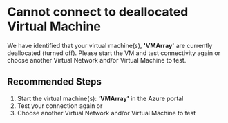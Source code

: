 <properties
pageTitle="Port Scan Results For Deallocated VM."
description="Port Scan Results For Deallocated VM."
infoBubbleText="Port scan results for your resource. See details on the right."
service="microsoft.network"
resource="virtualNetwork"
authors="chadmath"
ms.author="chadmat"
displayOrder="10"
articleId="PortScanResultsDeallocatedVM"
diagnosticScenario="PortScanResults"
selfHelpType="Diagnostics"
supportTopicIds="32436964,32436960,32582828,32582829,32582830,32582825,32582826,32582827,32582831,32582832,32436961,32573483,32582834,32436962,32565734,32565735,32565736,32582833"
resourceTags="windows"
productPesIds="16098"
cloudEnvironments="public, fairfax, usnat, ussec"
ownershipId="Cloudnet_NetworkWatcher"
/>
# Cannot connect to deallocated Virtual Machine
<!--issueDescription-->
We have identified that your virtual machine(s), **'<!--$VMArray-->VMArray<!--/$VMArray-->'** are currently deallocated (turned off). Please start the VM and test connectivity again or choose another Virtual Network and/or Virtual Machine to test.
<!--/issueDescription-->

## **Recommended Steps**

1. Start the virtual machine(s): **'<!--$VMArray-->VMArray<!--/$VMArray-->'** in the Azure portal
2. Test your connection again or 
3. Choose another Virtual Network and/or Virtual Machine to test
